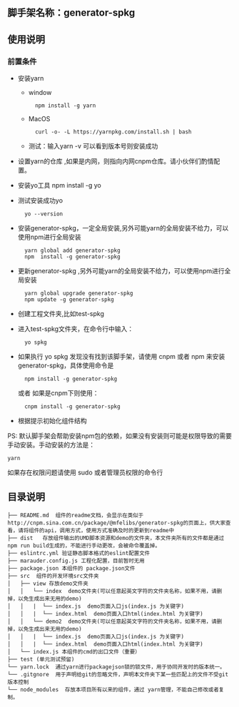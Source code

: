 
## 脚手架名称：generator-spkg

## 使用说明
### 前置条件
* 安装yarn
    
    * window

            npm install -g yarn
    * MacOS

            curl -o- -L https://yarnpkg.com/install.sh | bash
    * 测试：输入yarn -v 可以看到版本号则安装成功

* 设置yarn的仓库 ,如果是内网，则指向内网cnpm仓库。请小伙伴们酌情配置。

* 安装yo工具
        npm install -g yo

* 测试安装成功yo

        yo --version

* 安装generator-spkg，一定全局安装,另外可能yarn的全局安装不给力，可以使用npm进行全局安装

        yarn global add generator-spkg
        npm  install -g generator-spkg
        

* 更新generator-spkg ,另外可能yarn的全局安装不给力，可以使用npm进行全局安装

        yarn global upgrade generator-spkg
        npm update -g generator-spkg
        

* 创建工程文件夹,比如test-spkg

* 进入test-spkg文件夹，在命令行中输入：

        yo spkg

* 如果执行 yo spkg 发现没有找到该脚手架，请使用 cnpm 或者 npm 来安装generator-spkg，具体使用命令是

        npm install -g generator-spkg
    或者 如果是cnpm下则使用：

        cnpm install -g generator-spkg
* 根据提示初始化组件结构

PS: 默认脚手架会帮助安装npm包的依赖，如果没有安装则可能是权限导致的需要手动安装。手动安装的方法是：

    yarn

如果存在权限问题请使用 sudo 或者管理员权限的命令行

## 目录说明
```
├── README.md  组件的readme文档，会显示在类似于http://cnpm.sina.com.cn/package/@mfelibs/generator-spkg的页面上，供大家查看，请将组件的api，调用方式，使用方式准确及时的更新到readme中
├── dist   存放组件输出的UMD脚本资源和demo的文件夹，本文件夹所有的文件都是通过npm run build生成的，不能进行手动更改，会被命令覆盖掉。
├── eslintrc.yml 验证静态脚本格式的eslint配置文件
├── marauder.config.js 工程化配置，目前暂时无用
├── package.json 本组件的 package.json文件
├── src  组件的开发环境src文件夹
│   ├── view 存放demo文件夹
│   │   └── index  demo文件夹(可以任意起英文字符的文件夹名称，如果不用，请删掉，以免生成出来无用的demo)
│   │   |  └── index.js  demo页面入口js(index.js 为关键字)
│   │   |  └── index.html  demo页面入口html(index.html 为关键字)
│   │   └── demo2  demo文件夹(可以任意起英文字符的文件夹名称，如果不用，请删掉，以免生成出来无用的demo)
│   │   |  └── index.js  demo页面入口js(index.js 为关键字)
│   │   |  └── index.html  demo页面入口html(index.html 为关键字)
│   └── index.js 本组件的cmd的出口文件（重要）
├── test (单元测试预留)
└── yarn.lock  通过yarn进行packagejson锁的锁文件，用于协同开发时的版本统一。
└── .gitgnore  用于声明给git的忽略文件，声明本文件夹下某一些匹配上的文件不受git版本控制
└── node_modules  存放本项目所有以来的组件，通过 yarn管理，不能自己修改或者复制。


```